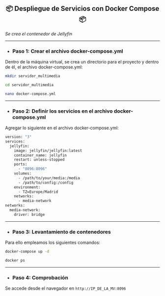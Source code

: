 <h2 align="center"> 📦 Despliegue de Servicios con Docker Compose 📦 </h2>

*Se crea el contenedor de Jellyfin*

---

- ### Paso 1: Crear el archivo docker-compose.yml
Dentro de la máquina virtual, se crea un directorio para el proyecto y dentro de él, el archivo docker-compose.yml:

```bash
mkdir servidor_multimedia
```

```bash
cd servidor_multimedia
```

```bash
nano docker-compose.yml
```

---

- ### Paso 2: Definir los servicios en el archivo docker-compose.yml
Agregar lo siguiente en el archivo docker-compose.yml:

```bash
version: "3"
services:
  jellyfin:
    image: jellyfin/jellyfin:latest
    container_name: jellyfin
    restart: unless-stopped
    ports:
      - "8096:8096"
    volumes:
      - /path/to/your/media:/media
      - /path/to/config:/config
    environment:
      - TZ=Europe/Madrid
    networks:
      - media-network
networks:
  media-network:
    driver: bridge
```

---

- ### Paso 3: Levantamiento de contenedores
Para ello empleamos los siguientes comandos: 

```bash
docker-compose up -d
```

```bash
docker ps
```

---

- ### Paso 4: Comprobación
Se accede desde el navegador en `http://IP_DE_LA_MV:8096`


